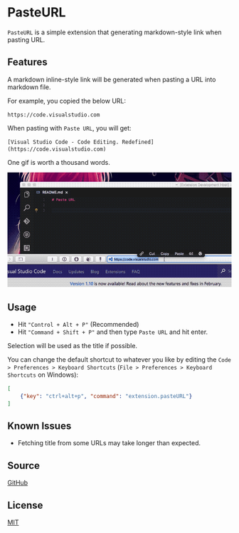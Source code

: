# PasteURL

`PasteURL` is a simple extension that generating markdown-style link when pasting URL.

## Features

A markdown inline-style link will be generated when pasting a URL into markdown file.

For example, you copied the below URL:

    https://code.visualstudio.com

When pasting with `Paste URL`, you will get:

    [Visual Studio Code - Code Editing. Redefined](https://code.visualstudio.com)

One gif is worth a thousand words.

![feature](images/screenshot.gif)

## Usage

- Hit `"Control + Alt + P"` (Recommended)
- Hit `"Command + Shift + P"` and then type `Paste URL` and hit enter.

Selection will be used as the title if possible.

You can change the default shortcut to whatever you like by editing the `Code > Preferences > Keyboard Shortcuts`    (`File > Preferences > Keyboard Shortcuts` on Windows):

```json
[
    {"key": "ctrl+alt+p", "command": "extension.pasteURL"}
]
```

## Known Issues

- Fetching title from some URLs may take longer than expected.

## Source

[GitHub](https://github.com/kukushi/PasteURL)

## License

[MIT](https://github.com/kukushi/PasteURL/blob/master/LICENSE)